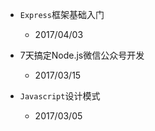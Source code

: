
- `Express`框架基础入门
	- 2017/04/03
	
- 7天搞定Node.js微信公众号开发
	- 2017/03/15
	
- `Javascript`设计模式
	- 2017/03/05
	

	